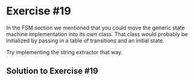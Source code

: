 # Exercise #19

In the FSM section we mentioned that you could move the generic state machine implementation into its own class. That 
class would probably be initialized by passing in a table of transitions and an initial state.

Try implementing the string extractor that way.

## Solution to Exercise #19